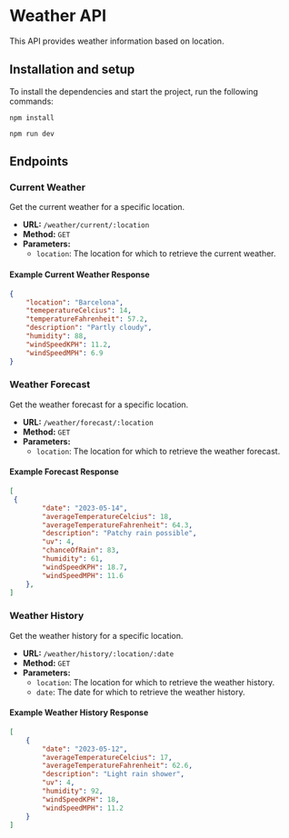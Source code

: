 # Weather API

This API provides weather information based on location.

## Installation and setup

To install the dependencies and start the project, run the following commands:

```shell
npm install
```

```shell
npm run dev
```


## Endpoints

### Current Weather

Get the current weather for a specific location.

- **URL:** `/weather/current/:location`
- **Method:** `GET`
- **Parameters:**
  - `location`: The location for which to retrieve the current weather.

#### Example Current Weather Response

```json
{
    "location": "Barcelona",
    "temeperatureCelcius": 14,
    "temperatureFahrenheit": 57.2,
    "description": "Partly cloudy",
    "humidity": 88,
    "windSpeedKPH": 11.2,
    "windSpeedMPH": 6.9
}
```


### Weather Forecast

Get the weather forecast for a specific location.

- **URL:** `/weather/forecast/:location`
- **Method:** `GET`
- **Parameters:**
  - `location`: The location for which to retrieve the weather forecast.
  
#### Example Forecast Response

```json
[
 {
        "date": "2023-05-14",
        "averageTemperatureCelcius": 18,
        "averageTemperatureFahrenheit": 64.3,
        "description": "Patchy rain possible",
        "uv": 4,
        "chanceOfRain": 83,
        "humidity": 61,
        "windSpeedKPH": 18.7,
        "windSpeedMPH": 11.6
    },
]
```

### Weather History

Get the weather history for a specific location.

- **URL:** `/weather/history/:location/:date`
- **Method:** `GET`
- **Parameters:**
  - `location`: The location for which to retrieve the weather history.
  - `date`: The date for which to retrieve the weather history.
  
#### Example Weather History Response

```json
[
    {
        "date": "2023-05-12",
        "averageTemperatureCelcius": 17,
        "averageTemperatureFahrenheit": 62.6,
        "description": "Light rain shower",
        "uv": 4,
        "humidity": 92,
        "windSpeedKPH": 18,
        "windSpeedMPH": 11.2
    }
]
```


